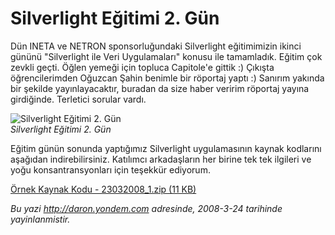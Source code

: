 # Silverlight Eğitimi 2. Gün 

Dün INETA ve NETRON sponsorluğundaki Silverlight eğitimimizin ikinci
gününü "Silverlight ile Veri Uygulamaları" konusu ile tamamladık. Eğitim
çok zevkli geçti. Öğlen yemeği için topluca Capitole'e gittik :) Çıkışta
öğrencilerimden Oğuzcan Şahin benimle bir röportaj yaptı :) Sanırım
yakında bir şekilde yayınlayacaktır, buradan da size haber veririm
röportaj yayına girdiğinde. Terletici sorular vardı.

![Silverlight Eğitimi 2.
Gün](media/Silverlight_Egitimi_2_Gun/23032008_2.jpg)\
*Silverlight Eğitimi 2. Gün*

Eğitim günün sonunda yaptığımız Silverlight uygulamasının kaynak
kodlarını aşağıdan indirebilirsiniz. Katılımcı arkadaşların her birine
tek tek ilgileri ve yoğu konsantransyonları için teşekkür ediyorum.

[Örnek Kaynak Kodu - 23032008\_1.zip (11
KB)](media/Silverlight_Egitimi_2_Gun/23032008_1.zip)


*Bu yazi http://daron.yondem.com adresinde, 2008-3-24 tarihinde yayinlanmistir.*